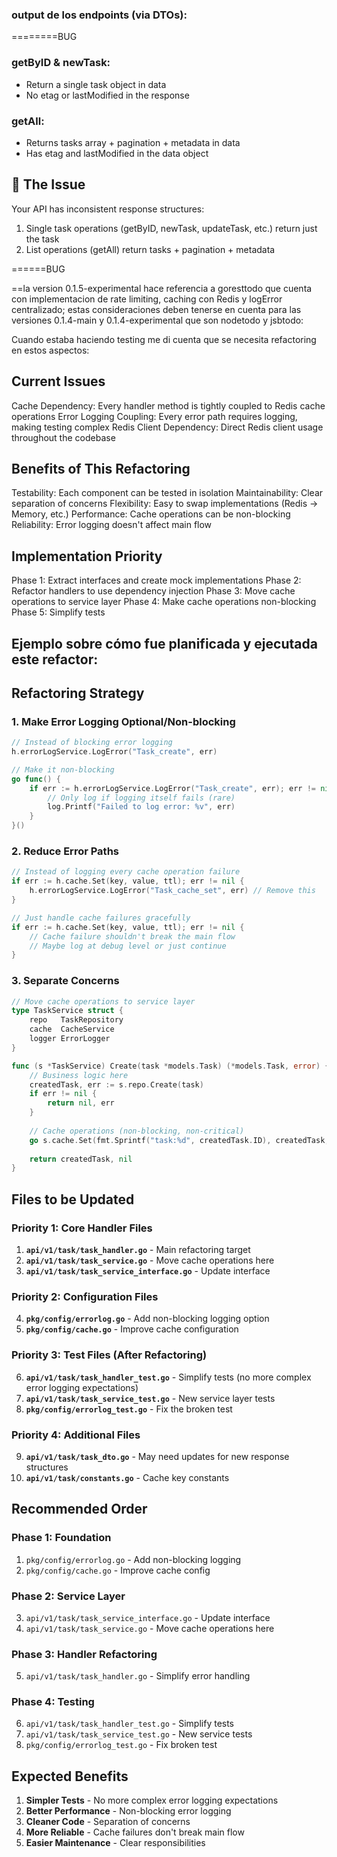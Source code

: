 
### output de los endpoints (via DTOs):

========BUG

### getByID & newTask:

- Return a single task object in data
- No etag or lastModified in the response

### getAll:

- Returns tasks array + pagination + metadata in data
- Has etag and lastModified in the data object

## 🎯 The Issue

Your API has inconsistent response structures:
1. Single task operations (getByID, newTask, updateTask, etc.) return just the task
2. List operations (getAll) return tasks + pagination + metadata


======BUG

==la version 0.1.5-experimental hace referencia a goresttodo que cuenta con implementacion de rate limiting, caching con Redis y logError centralizado; estas consideraciones deben tenerse en cuenta para las versiones 0.1.4-main y 0.1.4-experimental que son nodetodo y jsbtodo:

Cuando estaba haciendo testing me di cuenta que se necesita refactoring en estos aspectos:

## Current Issues
Cache Dependency: Every handler method is tightly coupled to Redis cache operations
Error Logging Coupling: Every error path requires logging, making testing complex
Redis Client Dependency: Direct Redis client usage throughout the codebase

## Benefits of This Refactoring
Testability: Each component can be tested in isolation
Maintainability: Clear separation of concerns
Flexibility: Easy to swap implementations (Redis → Memory, etc.)
Performance: Cache operations can be non-blocking
Reliability: Error logging doesn't affect main flow

## Implementation Priority
Phase 1: Extract interfaces and create mock implementations
Phase 2: Refactor handlers to use dependency injection
Phase 3: Move cache operations to service layer
Phase 4: Make cache operations non-blocking
Phase 5: Simplify tests


## Ejemplo sobre cómo fue planificada y ejecutada este refactor:

## Refactoring Strategy

### 1. **Make Error Logging Optional/Non-blocking**
```go
// Instead of blocking error logging
h.errorLogService.LogError("Task_create", err)

// Make it non-blocking
go func() {
    if err := h.errorLogService.LogError("Task_create", err); err != nil {
        // Only log if logging itself fails (rare)
        log.Printf("Failed to log error: %v", err)
    }
}()
```

### 2. **Reduce Error Paths**
```go
// Instead of logging every cache operation failure
if err := h.cache.Set(key, value, ttl); err != nil {
    h.errorLogService.LogError("Task_cache_set", err) // Remove this
}

// Just handle cache failures gracefully
if err := h.cache.Set(key, value, ttl); err != nil {
    // Cache failure shouldn't break the main flow
    // Maybe log at debug level or just continue
}
```

### 3. **Separate Concerns**
```go
// Move cache operations to service layer
type TaskService struct {
    repo   TaskRepository
    cache  CacheService
    logger ErrorLogger
}

func (s *TaskService) Create(task *models.Task) (*models.Task, error) {
    // Business logic here
    createdTask, err := s.repo.Create(task)
    if err != nil {
        return nil, err
    }
    
    // Cache operations (non-blocking, non-critical)
    go s.cache.Set(fmt.Sprintf("task:%d", createdTask.ID), createdTask, time.Hour)
    
    return createdTask, nil
}
```

## Files to be Updated

### **Priority 1: Core Handler Files**
1. **`api/v1/task/task_handler.go`** - Main refactoring target
2. **`api/v1/task/task_service.go`** - Move cache operations here
3. **`api/v1/task/task_service_interface.go`** - Update interface

### **Priority 2: Configuration Files**
4. **`pkg/config/errorlog.go`** - Add non-blocking logging option
5. **`pkg/config/cache.go`** - Improve cache configuration

### **Priority 3: Test Files (After Refactoring)**
6. **`api/v1/task/task_handler_test.go`** - Simplify tests (no more complex error logging expectations)
7. **`api/v1/task/task_service_test.go`** - New service layer tests
8. **`pkg/config/errorlog_test.go`** - Fix the broken test

### **Priority 4: Additional Files**
9. **`api/v1/task/task_dto.go`** - May need updates for new response structures
10. **`api/v1/task/constants.go`** - Cache key constants

## Recommended Order

### **Phase 1: Foundation**
1. `pkg/config/errorlog.go` - Add non-blocking logging
2. `pkg/config/cache.go` - Improve cache config

### **Phase 2: Service Layer**
3. `api/v1/task/task_service_interface.go` - Update interface
4. `api/v1/task/task_service.go` - Move cache operations here

### **Phase 3: Handler Refactoring**
5. `api/v1/task/task_handler.go` - Simplify error handling

### **Phase 4: Testing**
6. `api/v1/task/task_handler_test.go` - Simplify tests
7. `api/v1/task/task_service_test.go` - New service tests
8. `pkg/config/errorlog_test.go` - Fix broken test

## Expected Benefits

1. **Simpler Tests** - No more complex error logging expectations
2. **Better Performance** - Non-blocking error logging
3. **Cleaner Code** - Separation of concerns
4. **More Reliable** - Cache failures don't break main flow
5. **Easier Maintenance** - Clear responsibilities


